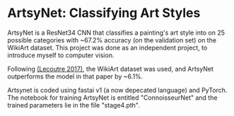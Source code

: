 # ArtsyNet: Classifying Art Styles

ArtsyNet is a ResNet34 CNN that classifies a painting's art style into on 25 possible categories with ~67.2% accuracy (on the validation set) on the WikiArt dataset. This project was done as an independent project, to introduce myself to computer vision.

Following [(Lecoutre 2017)](https://hal.archives-ouvertes.fr/hal-02004781/document), the WikiArt dataset was used, and ArtsyNet outperforms the model in that paper by ~6.1%.

Artsynet is coded using fastai v1 (a now depecated language) and PyTorch. The notebook for training ArtsyNet is entitled "ConnoisseurNet" and the trained parameters lie in the file "stage4.pth".
